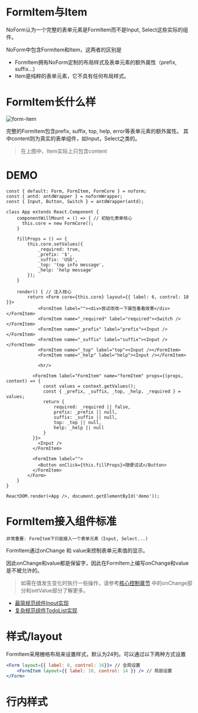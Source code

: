 # FormItem与Item

NoForm认为一个完整的表单元素是FormItem而不是Input, Select这些实际的组件。

NoForm中包含FormItem和Item，这两者的区别是

* FormItem拥有NoForm定制的布局样式及表单元素的额外属性（prefix, suffix...)
* Item是纯粹的表单元素，它不具有任何布局样式。

# FormItem长什么样

![form-item](https://img.alicdn.com/tfs/TB1a1PWs_tYBeNjy1XdXXXXyVXa-567-158.png)

完整的FormItem包含prefix, suffix, top, help, error等表单元素的额外属性。
其中content则为真实的表单组件，如Input，Select之类的。

> 在上图中，Item实际上只包含content

# DEMO

```onlydemo
const { default: Form, FormItem, FormCore } = noform;
const { antd: antdWrapper } = noformWrapper;
const { Input, Button, Switch } = antdWrapper(antd);

class App extends React.Component {
    componentWillMount = () => { // 初始化表单核心
      this.core = new FormCore();
    }

    fillProps = () => {
        this.core.setValues({
            _required: true,
            _prefix: '$',
            _suffix: 'USD',
            _top: 'top info message',
            _help: 'help message'
        });
    }

    render() { // 注入核心        
        return <Form core={this.core} layout={{ label: 6, control: 18 }}>
            <FormItem label=""><div>尝试改改一下属性看看效果</div></FormItem>
            <FormItem name="_required" label="required"><Switch /></FormItem>
            <FormItem name="_prefix" label="prefix"><Input /></FormItem>
            <FormItem name="_suffix" label="suffix"><Input /></FormItem>
            <FormItem name="_top" label="top"><Input /></FormItem>
            <FormItem name="_help" label="help"><Input /></FormItem>

            <hr/>

          <FormItem label="FormItem" name="formItem" props={(props, context) => {
              const values = context.getValues();
              const { _prefix, _suffix, _top, _help, _required } = values;
              return {
                  required: _required || false,
                  prefix: _prefix || null,
                  suffix: _suffix || null,
                  top: _top || null,
                  help: _help || null
              }
          }}>
            <Input />
          </FormItem>

          <FormItem label="">
            <Button onClick={this.fillProps}>随便试试</Button>
          </FormItem>
        </Form>
    }
}

ReactDOM.render(<App />, document.getElementById('demo'));
```

# FormItem接入组件标准

`非常重要: FormItem下只能接入一个表单元素（Input, Select...)`

FormItem通过onChange 和 value来控制表单元素值的显示。

因此onChange和value都是保留字，因此在FormItem上编写onChange和value是不被允许的。

> 如需在值发生变化时执行一些操作，请参考[核心控制章节](/docs?md=basic/core) 中的onChange部分和setValue部分了解更多。

* [最简规范组件Input实现]()
* [复杂规范组件TodoList实现]()

# 样式/layout

FormItem采用栅格布局来设置样式，默认为24列。可以通过以下两种方式设置

```jsx
<Form layout={{ label: 8, control: 16}}> // 全局设置
    <FormItem layout={{ label: 10, control: 14 }} /> // 局部设置
</Form>

```

# 行内样式

